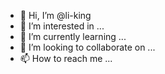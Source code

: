 - 👋 Hi, I’m @li-king
- 👀 I’m interested in ...
- 🌱 I’m currently learning ...
- 💞️ I’m looking to collaborate on ...
- 📫 How to reach me ...

<!---
li-king/li-king is a ✨ special ✨ repository because its `README.md` (this file) appears on your GitHub profile.
You can click the Preview link to take a look at your changes.
--->
